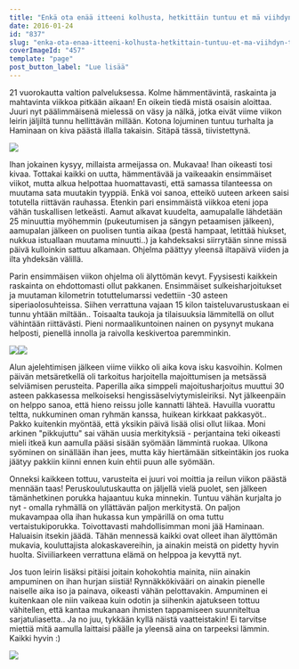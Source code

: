 ```yaml
---
title: "Enkä ota enää itteeni kolhusta, hetkittäin tuntuu et mä viihdyn tääl solmussa."
date: 2016-01-24
id: "837"
slug: "enka-ota-enaa-itteeni-kolhusta-hetkittain-tuntuu-et-ma-viihdyn-taal-solmussa"
coverImageId: "457"
template: "page"
post_button_label: "Lue lisää"
---
```


21 vuorokautta valtion palveluksessa. Kolme hämmentävintä, raskainta ja mahtavinta viikkoa pitkään aikaan! En oikein tiedä mistä osaisin aloittaa. Juuri nyt päälimmäisenä mielessä on väsy ja nälkä, jotka eivät viime viikon leirin jäljiltä tunnu hellittävän millään. Kotona lojuminen tuntuu turhalta ja Haminaan on kiva päästä illalla takaisin. Sitäpä tässä, tiivistettynä.

[![](/images/2016-01-04-2B01.44.04-2B2.jpg)](https://qpm.kda.mybluehost.me/wp-content/uploads/2016/01/2016-01-04-2B01.44.04-2B2.jpg)

Ihan jokainen kysyy, millaista armeijassa on. Mukavaa! Ihan oikeasti tosi kivaa. Tottakai kaikki on uutta, hämmentävää ja vaikeaakin ensimmäiset viikot, mutta alkua helpottaa huomattavasti, että samassa tilanteessa on muutama sata muutakin tyyppiä. Enkä voi sanoa, etteikö uuteen arkeen saisi totutella riittävän rauhassa. Etenkin pari ensimmäistä viikkoa eteni jopa vähän tuskallisen letkeästi. Aamut alkavat kuudelta, aamupalalle lähdetään 25 minuuttia myöhemmin (pukeutumisen ja sängyn petaamisen jälkeen), aamupalan jälkeen on puolisen tuntia aikaa (pestä hampaat, letittää hiukset, nukkua istuallaan muutama minuutti..) ja kahdeksaksi siirrytään sinne missä päivä kulloinkin sattuu alkamaan. Ohjelma päättyy yleensä iltapäivä viiden ja ilta yhdeksän välillä.

Parin ensimmäisen viikon ohjelma oli älyttömän kevyt. Fyysisesti kaikkein raskainta on ehdottomasti ollut pakkanen. Ensimmäiset sulkeisharjoitukset ja muutaman kilometrin totuttelumarssi vedettiin -30 asteen siperiaolosuhteissa. Siihen verrattuna vajaan 15 kilon taisteluvarustuskaan ei tunnu yhtään miltään.. Toisaalta taukoja ja tilaisuuksia lämmitellä on ollut vähintään riittävästi. Pieni normaalikuntoinen nainen on pysynyt mukana helposti, pienellä innolla ja raivolla keskivertoa paremminkin.

[![](/images/2016-01-18-2B04.46.56-2B1-1-200x300.jpg)](https://qpm.kda.mybluehost.me/wp-content/uploads/2016/01/2016-01-18-2B04.46.56-2B1-1.jpg)[![](/images/2016-01-21-2B04.46.52-2B1-200x300.jpg)](https://qpm.kda.mybluehost.me/wp-content/uploads/2016/01/2016-01-21-2B04.46.52-2B1.jpg)

Alun ajelehtimisen jälkeen viime viikko oli aika kova isku kasvoihin. Kolmen päivän metsäretkellä oli tarkoitus harjoitella majoittumisen ja metsässä selviämisen perusteita. Paperilla aika simppeli majoitusharjoitus muuttui 30 asteen pakkasessa melkoiseksi hengissäselviytymisleiriksi. Nyt jälkeenpäin on helppo sanoa, että hieno reissu jolle kannatti lähteä. Havuilla vuorattu teltta, nukkuminen oman ryhmän kanssa, huikean kirkkaat pakkasyöt.. Pakko kuitenkin myöntää, että yksikin päivä lisää olisi ollut liikaa. Moni arkinen "pikkujuttu" sai vähän uusia merkityksiä - perjantaina teki oikeasti mieli itkeä kun aamulla pääsi sisään syömään lämmintä ruokaa. Ulkona syöminen on sinällään ihan jees, mutta käy hiertämään sitkeintäkin jos ruoka jäätyy pakkiin kiinni ennen kuin ehtii puun alle syömään.

Onneksi kaikkeen tottuu, varusteita ei juuri voi moittia ja reilun viikon päästä mennään taas! Peruskoulutuskautta on jäljellä vielä puolet, sen jälkeen tämänhetkinen porukka hajaantuu kuka minnekin. Tuntuu vähän kurjalta jo nyt - omalla ryhmällä on yllättävän paljon merkitystä. On paljon mukavampaa olla ihan hukassa kun ympärillä on oma tuttu vertaistukiporukka. Toivottavasti mahdollisimman moni jää Haminaan. Haluaisin itsekin jäädä. Tähän mennessä kaikki ovat olleet ihan älyttömän mukavia, kouluttajista alokaskavereihin, ja ainakin meistä on pidetty hyvin huolta. Siviiliarkeen verrattuna elämä on helppoa ja kevyttä nyt.

Jos tuon leirin lisäksi pitäisi joitain kohokohtia mainita, niin ainakin ampuminen on ihan hurjan siistiä! Rynnäkkökivääri on ainakin pienelle naiselle aika iso ja painava, oikeasti vähän pelottavakin. Ampuminen ei kuitenkaan ole niin vaikeaa kuin odotin ja siihenkin ajatukseen tottuu vähitellen, että kantaa mukanaan ihmisten tappamiseen suunniteltua sarjatuliasetta.. Ja no juu, tykkään kyllä näistä vaatteistakin! Ei tarvitse miettiä mitä aamulla laittaisi päälle ja yleensä aina on tarpeeksi lämmin. Kaikki hyvin :)

[![](/images/2016-01-04-2B08.10.41-2B1.jpg)](https://qpm.kda.mybluehost.me/wp-content/uploads/2016/01/2016-01-04-2B08.10.41-2B1.jpg)
